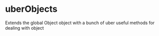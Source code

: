 uberObjects
===========

Extends the global Object object with a bunch of uber useful methods for dealing with object
